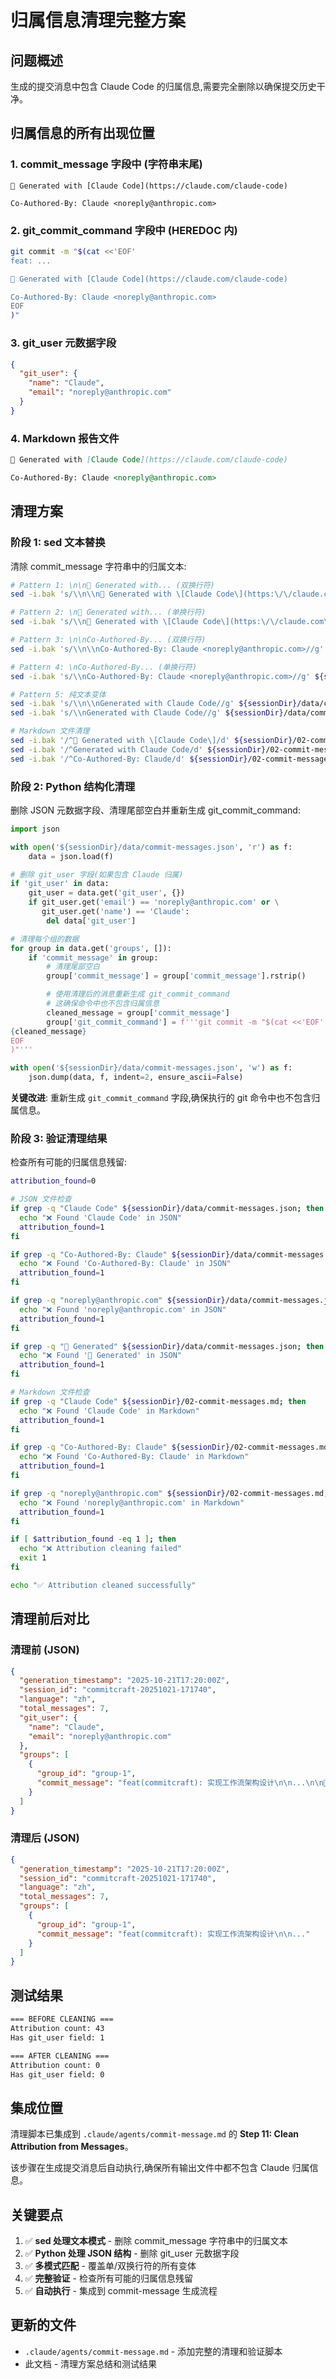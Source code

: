 # 归属信息清理完整方案

## 问题概述

生成的提交消息中包含 Claude Code 的归属信息,需要完全删除以确保提交历史干净。

## 归属信息的所有出现位置

### 1. commit_message 字段中 (字符串末尾)
```
🤖 Generated with [Claude Code](https://claude.com/claude-code)

Co-Authored-By: Claude <noreply@anthropic.com>
```

### 2. git_commit_command 字段中 (HEREDOC 内)
```bash
git commit -m "$(cat <<'EOF'
feat: ...

🤖 Generated with [Claude Code](https://claude.com/claude-code)

Co-Authored-By: Claude <noreply@anthropic.com>
EOF
)"
```

### 3. git_user 元数据字段
```json
{
  "git_user": {
    "name": "Claude",
    "email": "noreply@anthropic.com"
  }
}
```

### 4. Markdown 报告文件
```markdown
🤖 Generated with [Claude Code](https://claude.com/claude-code)

Co-Authored-By: Claude <noreply@anthropic.com>
```

## 清理方案

### 阶段 1: sed 文本替换

清除 commit_message 字符串中的归属文本:

```bash
# Pattern 1: \n\n🤖 Generated with... (双换行符)
sed -i.bak 's/\\n\\n🤖 Generated with \[Claude Code\](https:\/\/claude.com\/claude-code)//g' ${sessionDir}/data/commit-messages.json

# Pattern 2: \n🤖 Generated with... (单换行符)
sed -i.bak 's/\\n🤖 Generated with \[Claude Code\](https:\/\/claude.com\/claude-code)//g' ${sessionDir}/data/commit-messages.json

# Pattern 3: \n\nCo-Authored-By... (双换行符)
sed -i.bak 's/\\n\\nCo-Authored-By: Claude <noreply@anthropic.com>//g' ${sessionDir}/data/commit-messages.json

# Pattern 4: \nCo-Authored-By... (单换行符)
sed -i.bak 's/\\nCo-Authored-By: Claude <noreply@anthropic.com>//g' ${sessionDir}/data/commit-messages.json

# Pattern 5: 纯文本变体
sed -i.bak 's/\\n\\nGenerated with Claude Code//g' ${sessionDir}/data/commit-messages.json
sed -i.bak 's/\\nGenerated with Claude Code//g' ${sessionDir}/data/commit-messages.json

# Markdown 文件清理
sed -i.bak '/^🤖 Generated with \[Claude Code\]/d' ${sessionDir}/02-commit-messages.md
sed -i.bak '/^Generated with Claude Code/d' ${sessionDir}/02-commit-messages.md
sed -i.bak '/^Co-Authored-By: Claude/d' ${sessionDir}/02-commit-messages.md
```

### 阶段 2: Python 结构化清理

删除 JSON 元数据字段、清理尾部空白并重新生成 git_commit_command:

```python
import json

with open('${sessionDir}/data/commit-messages.json', 'r') as f:
    data = json.load(f)

# 删除 git_user 字段(如果包含 Claude 归属)
if 'git_user' in data:
    git_user = data.get('git_user', {})
    if git_user.get('email') == 'noreply@anthropic.com' or \
       git_user.get('name') == 'Claude':
        del data['git_user']

# 清理每个组的数据
for group in data.get('groups', []):
    if 'commit_message' in group:
        # 清理尾部空白
        group['commit_message'] = group['commit_message'].rstrip()

        # 使用清理后的消息重新生成 git_commit_command
        # 这确保命令中也不包含归属信息
        cleaned_message = group['commit_message']
        group['git_commit_command'] = f'''git commit -m "$(cat <<'EOF'
{cleaned_message}
EOF
)"'''

with open('${sessionDir}/data/commit-messages.json', 'w') as f:
    json.dump(data, f, indent=2, ensure_ascii=False)
```

**关键改进**: 重新生成 `git_commit_command` 字段,确保执行的 git 命令中也不包含归属信息。

### 阶段 3: 验证清理结果

检查所有可能的归属信息残留:

```bash
attribution_found=0

# JSON 文件检查
if grep -q "Claude Code" ${sessionDir}/data/commit-messages.json; then
  echo "❌ Found 'Claude Code' in JSON"
  attribution_found=1
fi

if grep -q "Co-Authored-By: Claude" ${sessionDir}/data/commit-messages.json; then
  echo "❌ Found 'Co-Authored-By: Claude' in JSON"
  attribution_found=1
fi

if grep -q "noreply@anthropic.com" ${sessionDir}/data/commit-messages.json; then
  echo "❌ Found 'noreply@anthropic.com' in JSON"
  attribution_found=1
fi

if grep -q "🤖 Generated" ${sessionDir}/data/commit-messages.json; then
  echo "❌ Found '🤖 Generated' in JSON"
  attribution_found=1
fi

# Markdown 文件检查
if grep -q "Claude Code" ${sessionDir}/02-commit-messages.md; then
  echo "❌ Found 'Claude Code' in Markdown"
  attribution_found=1
fi

if grep -q "Co-Authored-By: Claude" ${sessionDir}/02-commit-messages.md; then
  echo "❌ Found 'Co-Authored-By: Claude' in Markdown"
  attribution_found=1
fi

if grep -q "noreply@anthropic.com" ${sessionDir}/02-commit-messages.md; then
  echo "❌ Found 'noreply@anthropic.com' in Markdown"
  attribution_found=1
fi

if [ $attribution_found -eq 1 ]; then
  echo "❌ Attribution cleaning failed"
  exit 1
fi

echo "✅ Attribution cleaned successfully"
```

## 清理前后对比

### 清理前 (JSON)
```json
{
  "generation_timestamp": "2025-10-21T17:20:00Z",
  "session_id": "commitcraft-20251021-171740",
  "language": "zh",
  "total_messages": 7,
  "git_user": {
    "name": "Claude",
    "email": "noreply@anthropic.com"
  },
  "groups": [
    {
      "group_id": "group-1",
      "commit_message": "feat(commitcraft): 实现工作流架构设计\n\n...\n\n🤖 Generated with [Claude Code](https://claude.com/claude-code)\n\nCo-Authored-By: Claude <noreply@anthropic.com>"
    }
  ]
}
```

### 清理后 (JSON)
```json
{
  "generation_timestamp": "2025-10-21T17:20:00Z",
  "session_id": "commitcraft-20251021-171740",
  "language": "zh",
  "total_messages": 7,
  "groups": [
    {
      "group_id": "group-1",
      "commit_message": "feat(commitcraft): 实现工作流架构设计\n\n..."
    }
  ]
}
```

## 测试结果

```bash
=== BEFORE CLEANING ===
Attribution count: 43
Has git_user field: 1

=== AFTER CLEANING ===
Attribution count: 0
Has git_user field: 0
```

## 集成位置

清理脚本已集成到 `.claude/agents/commit-message.md` 的 **Step 11: Clean Attribution from Messages**。

该步骤在生成提交消息后自动执行,确保所有输出文件中都不包含 Claude 归属信息。

## 关键要点

1. ✅ **sed 处理文本模式** - 删除 commit_message 字符串中的归属文本
2. ✅ **Python 处理 JSON 结构** - 删除 git_user 元数据字段
3. ✅ **多模式匹配** - 覆盖单/双换行符的所有变体
4. ✅ **完整验证** - 检查所有可能的归属信息残留
5. ✅ **自动执行** - 集成到 commit-message 生成流程

## 更新的文件

- `.claude/agents/commit-message.md` - 添加完整的清理和验证脚本
- 此文档 - 清理方案总结和测试结果
